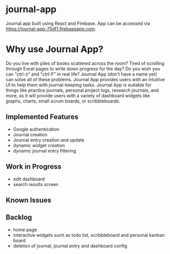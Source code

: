 # journal-app
Journal app built using React and Firebase. App can be accessed via https://journal-app-75df1.firebaseapp.com.


# Why use Journal App?
Do you live with piles of books scattered across the room? Tired of scrolling through Excel pages to write down progress for the day? Do you wish you can "ctrl-z" and "ctrl-F" in real life? Journal App (don't have a name yet) can solve all of these problems. Journal App provides users with an intuitive UI to help them with journal-keeping tasks. Journal App is suitable for things like practice journals, personal project logs, research journals, and more, as it will provide users with a variety of dashboard widgets like graphs, charts, small scrum boards, or scribbleboards.


## Implemented Features
- Google authentication
- Journal creation
- Journal entry creation and update
- dynamic widget creation 
- dynamic journal entry filtering


## Work in Progress
- edit dashboard
- search results screen


## Known Issues



## Backlog
- home page
- interactive widgets such as todo list, scribbleboard and personal kanban board
- deletion of journal, journal entry and dashboard config
